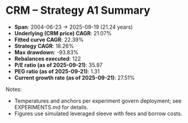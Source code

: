# CRM – Strategy A1 Summary

- **Span**: 2004-06-23 → 2025-09-19 (21.24 years)
- **Underlying (CRM price) CAGR**: 21.07%
- **Fitted curve CAGR**: 22.39%
- **Strategy CAGR**: 18.26%
- **Max drawdown**: -93.83%
- **Rebalances executed**: 122
- **P/E ratio (as of 2025-09-21)**: 35.97
- **PEG ratio (as of 2025-09-21)**: 1.31
- **Current growth rate (as of 2025-09-21)**: 27.51%

Notes:

- Temperatures and anchors per experiment govern deployment; see EXPERIMENTS.md for details.
- Figures use simulated leveraged sleeve with fees and borrow costs.

